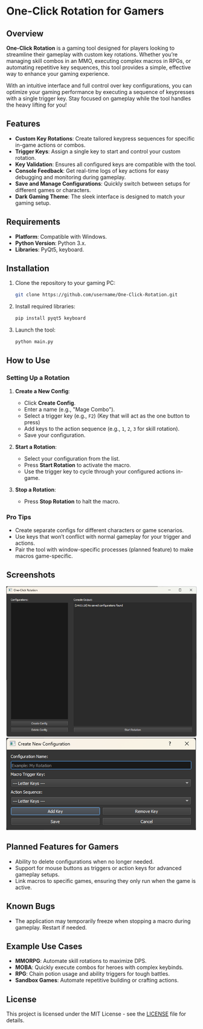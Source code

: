 # One-Click Rotation for Gamers

## Overview

**One-Click Rotation** is a gaming tool designed for players looking to streamline their gameplay with custom key rotations. Whether you’re managing skill combos in an MMO, executing complex macros in RPGs, or automating repetitive key sequences, this tool provides a simple, effective way to enhance your gaming experience.

With an intuitive interface and full control over key configurations, you can optimize your gaming performance by executing a sequence of keypresses with a single trigger key. Stay focused on gameplay while the tool handles the heavy lifting for you!

## Features

- **Custom Key Rotations**: Create tailored keypress sequences for specific in-game actions or combos.
- **Trigger Keys**: Assign a single key to start and control your custom rotation.
- **Key Validation**: Ensures all configured keys are compatible with the tool.
- **Console Feedback**: Get real-time logs of key actions for easy debugging and monitoring during gameplay.
- **Save and Manage Configurations**: Quickly switch between setups for different games or characters.
- **Dark Gaming Theme**: The sleek interface is designed to match your gaming setup.

## Requirements

- **Platform**: Compatible with Windows.
- **Python Version**: Python 3.x.
- **Libraries**: PyQt5, keyboard.

## Installation

1. Clone the repository to your gaming PC:

   ```bash
   git clone https://github.com/username/One-Click-Rotation.git
   ```

2. Install required libraries:

   ```bash
   pip install pyqt5 keyboard
   ```

3. Launch the tool:

   ```bash
   python main.py
   ```

## How to Use

### Setting Up a Rotation

1. **Create a New Config**:
   - Click **Create Config**.
   - Enter a name (e.g., "Mage Combo").
   - Select a trigger key (e.g., `F2`) (Key that will act as the one button to press)
   - Add keys to the action sequence (e.g., `1`, `2`, `3` for skill rotation).
   - Save your configuration.

2. **Start a Rotation**:
   - Select your configuration from the list.
   - Press **Start Rotation** to activate the macro.
   - Use the trigger key to cycle through your configured actions in-game.

3. **Stop a Rotation**:
   - Press **Stop Rotation** to halt the macro.

### Pro Tips

- Create separate configs for different characters or game scenarios.
- Use keys that won’t conflict with normal gameplay for your trigger and actions.
- Pair the tool with window-specific processes (planned feature) to make macros game-specific.

## Screenshots

![Main Window](./assets/main_window.png)
![Create Config Window](./assets/create_config_window.png)

## Planned Features for Gamers

- Ability to delete configurations when no longer needed.
- Support for mouse buttons as triggers or action keys for advanced gameplay setups.
- Link macros to specific games, ensuring they only run when the game is active.

## Known Bugs

- The application may temporarily freeze when stopping a macro during gameplay. Restart if needed.

## Example Use Cases

- **MMORPG**: Automate skill rotations to maximize DPS.
- **MOBA**: Quickly execute combos for heroes with complex keybinds.
- **RPG**: Chain potion usage and ability triggers for tough battles.
- **Sandbox Games**: Automate repetitive building or crafting actions.

## License

This project is licensed under the MIT License - see the [LICENSE](LICENSE) file for details.
